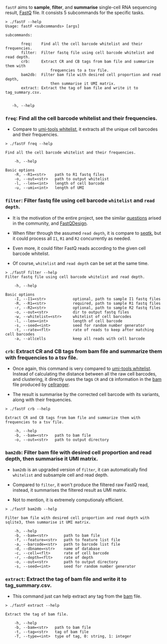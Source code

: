 `fastF` aims to **sample**, **filter**, and **summarise** single-cell RNA sequencing result, [FastQ](https://en.wikipedia.org/wiki/FASTQ_format) file. It consists 5 subcommands for the specific tasks.

 ```
> ./fastF --help
Usage: fastF <subcommands> [args]

subcommands:

        freq:    Find all the cell barcode whitelist and their frequencies.
        filter:  Filter fastq file using cell barcode whitelist and read depth.
        crb:     Extract CR and CB tags from bam file and summarize them with 
                     frequencies to a tsv file.
        bam2db:  Filter bam file with desired cell proportion and read depth, 
                     then summarise it UMI matrix.
        extract: Extract the tag of bam file and write it to tag_summary.csv.


    -h, --help
 ```   
    
### `freq`: Find all the cell barcode whitelist and their frequencies.

* Compare to [umi-tools whitelist](https://umi-tools.readthedocs.io/en/latest/reference/whitelist.html#usage), it extracts all the unique cell barcodes and their frequencies.
  
```
> ./fastF freq --help

Find all the cell barcode whitelist and their frequencies.

    -h, --help        

Basic options
    -R, --R1=<str>    path to R1 fastq files
    -o, --out=<str>   path to output whitelist
    -l, --len=<int>   length of cell barcode
    -u, --umi=<int>   length of UMI
```

### `filter`: Filter fastq file using cell barcode `whitelist` and `read depth`.

* It is the motivation of the entire project, see the similar [questions](https://www.biostars.org/post/search/?query=sample+cells+from+fastQ+file) arised in the community, and [FastQDesign](https://github.com/yuw444/FastQDesign). 

* When filter through the assumed `read depth`, it is compare to [seqtk](https://github.com/lh3/seqtk), but it could process all `I1`, `R1` and `R2` concurrently as needed. 

* Even more, it could filter FastQ reads according to the given cell barcode whitelist.

* Of course, `whitelist` and `read depth` can be set at the same time.

```
> ./fastF filter --help
Filter fastq file using cell barcode whitelist and read depth.

    -h, --help                

Basic options
    -I, --I1=<str>            optional, path to sample I1 fastq files
    -R, --R1=<str>            required, path to sample R1 fastq files
    -r, --R2=<str>            optional, path to sample R2 fastq files
    -o, --out=<str>           dir to output fastq files
    -w, --whitelist=<str>     whitelist of cell barcodes
    -l, --len=<int>           length of cell barcode
    -s, --seed=<int>          seed for random number generator
    -t, --rate=<flt>          rate of reads to keep after matching cell barcodes
    -a, --allcells            keep all reads with cell barcode
```

### `crb`:     Extract CR and CB tags from bam file and summarize them with frequencies to a tsv file.

* Once again, this command is very compared to [umi-tools whitelist](https://umi-tools.readthedocs.io/en/latest/reference/whitelist.html#usage). Instead of calculating the distance between all the raw cell barcodes, and clustering, it directly uses the tags `CR` and `CB` information in the [bam](https://support.10xgenomics.com/single-cell-gene-expression/software/pipelines/latest/output/bam) file produced by [cellranger](https://www.10xgenomics.com/support/software/cell-ranger/latest). 

* The result is summarise by the corrected cell barcode with its variants, along with their frequencies. 

```
> ./fastF crb --help

Extract CR and CB tags from bam file and summarize them with frequencies to a tsv file.

    -h, --help        
    -b, --bam=<str>   path to bam file
    -o, --out=<str>   path to output directory
```

### `bam2db`:  Filter bam file with desired cell proportion and read depth, then summarise it UMI matrix.

* `bam2db` is an upgraded version of `filter`, it can automatically find `whitelist` and subsample cell and read depth. 

* Compared to `filter`, it won't produce the filtered raw FastQ read, instead, it summarises the filtered result as UMI matrix. 

* Not to mention, it is extremely computionaly efficient. 

```
> ./fastF bam2db --help

Filter bam file with desired cell proportion and read depth with sqlite3, then summarise it UMI matrix.

    -h, --help            
    -b, --bam=<str>       path to bam file
    -f, --feature=<str>   path to feature list file
    -a, --barcode=<str>   path to barcode list file
    -d, --dbname=<str>    name of database
    -c, --cell=<flt>      rate of cell barcode
    -r, --depth=<flt>     rate of depth
    -o, --out=<str>       path to output directory
    -s, --seed=<int>      seed for random number generator
```

### `extract`: Extract the tag of bam file and write it to tag_summary.csv.

* This command just can help extract any tag from the [bam](https://support.10xgenomics.com/single-cell-gene-expression/software/pipelines/latest/output/bam) file. 

```
> ./fastF extract --help

Extract the tag of bam file.

    -h, --help        
    -b, --bam=<str>   path to bam file
    -t, --tag=<str>   tag of bam file
    -T, --type=<int>  type of tag, 0: string, 1: integer
```


